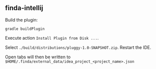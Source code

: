 ## finda-intellij

Build the plugin:

```
gradle buildPlugin
```

Execute action `Install Plugin from Disk ...`.

Select `./build/distributions/pluggy-1.0-SNAPSHOT.zip`. Restart the IDE.

Open tabs will then be written to `$HOME/.finda/external_data/idea_project_<project_name>.json` 